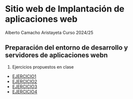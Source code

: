 # Sitio web de Implantación de aplicaciones web
Alberto Camacho Aristayeta
Curso 2024/25

## Preparación del entorno de desarrollo y servidores de aplicaciones webn

1. Ejercicios propuestos en clase
  - [EJERCICIO1](unidad1/archivo1.md)
  - [EJERCICIO2](unidad1/ejercicio2.md)
  - [EJERCICIO3](unidad1/ejercicio3.md)
  - [EJERCICIO4](unidad1/ejercicio4.md)
